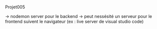 Projet005

-> nodemon server pour le backend
-> peut nessésité un serveur pour le frontend suivent le navigateur (ex : live server de visual studio code)